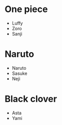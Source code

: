 # One piece
* Luffy
* Zoro
* Sanji

# Naruto
* Naruto
* Sasuke
* Neji

# Black clover
* Asta
* Yami
